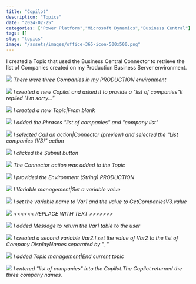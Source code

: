 ```yaml
---
title: "Copilot"
description: "Topics"
date: "2024-02-25"
categories: ["Power Platform","Microsoft Dynamics","Business Central"]
tags: []
slug: "topics"
image: "/assets/images/office-365-icon-500x500.png"
---
```




I created a Topic that used the Business Central Connector to retrieve the list of Companies created on my Production Business Server environment.

![](/assets/images/topics/screenshot-2024-02-25-at-3.54.16-pm-1836x788.png)
*There were three Companies in my PRODUCTION environment*

![](/assets/images/topics/screenshot-2024-02-25-at-3.54.57-pm-1836x1152.png)
*I created a new Copilot and asked it to provide a "list of companies"It replied "I'm sorry..."*

![](/assets/images/topics/screenshot-2024-02-25-at-3.55.11-pm-1836x493.png)
*I created a new Topic|From blank*

![](/assets/images/topics/screenshot-2024-02-25-at-3.55.51-pm-1836x827.png)
*I added the Phrases "list of companies" and "company list"*

![](/assets/images/topics/screenshot-2024-02-25-at-3.57.20-pm-1836x1038.png)
*I selected Call an action|Connector (preview) and selected the "List companies (V3)" action*

![](/assets/images/topics/screenshot-2024-02-25-at-3.57.32-pm-1836x1043.png)
*I clicked the Submit button*

![](/assets/images/topics/screenshot-2024-02-25-at-3.57.55-pm-1836x1037.png)
*The Connector action was added to the Topic*

![](/assets/images/topics/screenshot-2024-02-25-at-3.58.07-pm-1836x352.png)
*I provided the Environment (String) PRODUCTION*

![](/assets/images/topics/screenshot-2024-02-25-at-3.58.24-pm-1836x1039.png)
*I Variable management|Set a variable value*

![](/assets/images/topics/screenshot-2024-02-25-at-3.58.55-pm-1836x607.png)
*I set the variable name to Var1 and the value to GetCompaniesV3.value*

![](/assets/images/topics/screenshot-2024-02-25-at-3.59.36-pm-1836x1040.png)
*<<<<<< REPLACE WITH TEXT >>>>>>>*

![](/assets/images/topics/screenshot-2024-02-25-at-4.00.06-pm-1836x1039.png)
*I added Message to return the Var1 table to the user*

![](/assets/images/topics/screenshot-2024-02-25-at-4.01.17-pm-1836x1039.png)
*I created a second variable Var2.I set the value of Var2 to the list of Company DisplayNames separated by ", "*

![](/assets/images/topics/screenshot-2024-02-25-at-4.02.52-pm-1836x1040.png)
*I added Topic management|End current topic*

![](/assets/images/topics/screenshot-2024-02-25-at-4.03.47-pm-1836x1040.png)
*I entered "list of companies" into the Copilot.The Copilot returned the three company names.*